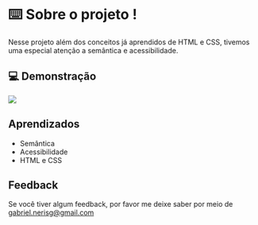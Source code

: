 
# ⌨️ Sobre o projeto !

Nesse projeto além dos conceitos já aprendidos de HTML e CSS, tivemos uma especial atenção a semântica e acessibilidade.


## 💻 Demonstração

<img src = "./imagens.readme.png" />

## Aprendizados

- Semântica 
- Acessibilidade 
- HTML e CSS

## Feedback

Se você tiver algum feedback, por favor me deixe saber por meio de gabriel.nerisg@gmail.com

